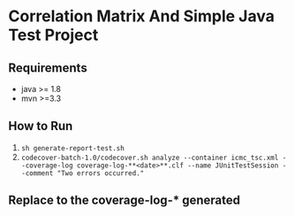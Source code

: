 # Correlation Matrix And Simple Java Test Project 

## Requirements
* java >= 1.8
* mvn >=3.3

## How to Run
1. `sh generate-report-test.sh`
2. `codecover-batch-1.0/codecover.sh analyze --container icmc_tsc.xml --coverage-log coverage-log-**<date>**.clf --name JUnitTestSession --comment "Two errors occurred."`

## Replace **<date>** to the coverage-log-* generated